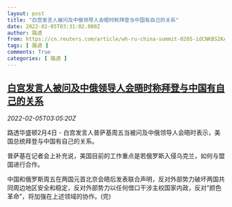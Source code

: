 ```yaml
---
layout: post
title: "白宫发言人被问及中俄领导人会晤时称拜登与中国有自己的关系"
date: 2022-02-05T03:31:02.000Z
author: 路透
from: https://cn.reuters.com/article/wh-ru-china-summit-0205-idCNKBS2KA02A
tags: [ 路透 ]
comments: True
categories: [ 路透 ]
---
```

<!--1644031862000-->
[白宫发言人被问及中俄领导人会晤时称拜登与中国有自己的关系](https://cn.reuters.com/article/wh-ru-china-summit-0205-idCNKBS2KA02A)
------

<div>
<div><i>2022-02-05T03:05:20Z</i></div><p>路透华盛顿2月4日 - 白宫发言人普萨基周五当被问及中俄领导人会晤时表示，美国总统拜登与中国有自己的关系。</p><p>普萨基在记者会上补充说，美国目前的工作重点是若俄罗斯入侵乌克兰，如何与盟国进行合作。</p><p>中国和俄罗斯周五在两国元首北京会晤后发表联合声明，反对外部势力破坏两国共同周边地区安全和稳定，反对外部势力以任何借口干涉主权国家内政，反对“颜色革命”，将加强在上述领域的协作。(完)</p>
</div>
